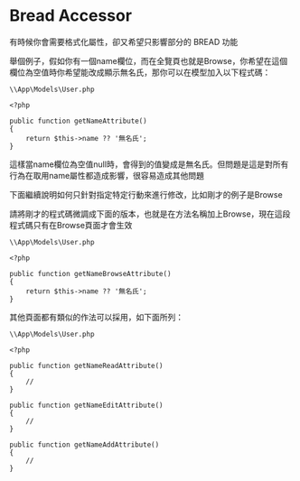 # Bread Accessor

有時候你會需要格式化屬性，卻又希望只影響部分的 BREAD 功能

舉個例子，假如你有一個name欄位，而在全覽頁也就是Browse，你希望在這個欄位為空值時你希望能改成顯示無名氏，那你可以在模型加入以下程式碼：

```
\\App\Models\User.php

<?php
​
public function getNameAttribute()
{
    return $this->name ?? '無名氏';
}
```

這樣當name欄位為空值null時，會得到的值變成是無名氏。但問題是這是對所有行為在取用name屬性都造成影響，很容易造成其他問題

下面繼續說明如何只針對指定特定行動來進行修改，比如剛才的例子是Browse

請將剛才的程式碼微調成下面的版本，也就是在方法名稱加上Browse，現在這段程式碼只有在Browse頁面才會生效

```
\\App\Models\User.php

<?php
​
public function getNameBrowseAttribute()
{
    return $this->name ?? '無名氏';
}
```

其他頁面都有類似的作法可以採用，如下面所列：

```
\\App\Models\User.php

<?php
​
public function getNameReadAttribute()
{
    //
}
​
public function getNameEditAttribute()
{
    //
}
​
public function getNameAddAttribute()
{
    //
}
```

